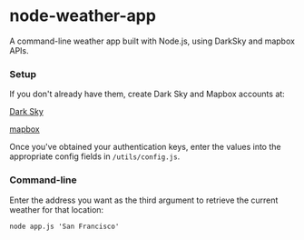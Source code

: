 # node-weather-app
A command-line weather app built with Node.js, using DarkSky and mapbox APIs.

### Setup
If you don't already have them, create Dark Sky and Mapbox accounts at:

[Dark Sky](https://darksky.net/dev)

[mapbox](https://www.mapbox.com)

Once you've obtained your authentication keys, enter the values into the appropriate config fields in `/utils/config.js`.

### Command-line
Enter the address you want as the third argument to retrieve the current weather for that location:

```
node app.js 'San Francisco'
```
